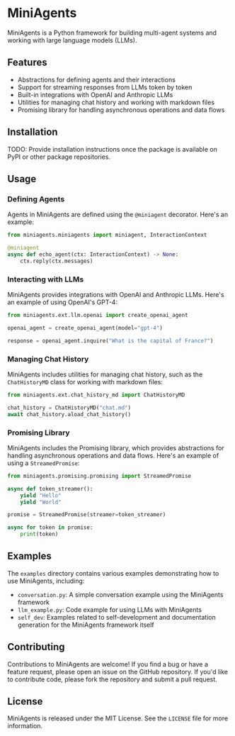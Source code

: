 # MiniAgents

MiniAgents is a Python framework for building multi-agent systems and working with large language models (LLMs).

## Features

- Abstractions for defining agents and their interactions
- Support for streaming responses from LLMs token by token
- Built-in integrations with OpenAI and Anthropic LLMs
- Utilities for managing chat history and working with markdown files
- Promising library for handling asynchronous operations and data flows

## Installation

TODO: Provide installation instructions once the package is available on PyPI or other package repositories.

## Usage

### Defining Agents

Agents in MiniAgents are defined using the `@miniagent` decorator. Here's an example:

```python
from miniagents.miniagents import miniagent, InteractionContext

@miniagent
async def echo_agent(ctx: InteractionContext) -> None:
    ctx.reply(ctx.messages)
```

### Interacting with LLMs

MiniAgents provides integrations with OpenAI and Anthropic LLMs. Here's an example of using OpenAI's GPT-4:

```python
from miniagents.ext.llm.openai import create_openai_agent

openai_agent = create_openai_agent(model="gpt-4")

response = openai_agent.inquire("What is the capital of France?")
```

### Managing Chat History

MiniAgents includes utilities for managing chat history, such as the `ChatHistoryMD` class for working with markdown files:

```python
from miniagents.ext.chat_history_md import ChatHistoryMD

chat_history = ChatHistoryMD("chat.md")
await chat_history.aload_chat_history()
```

### Promising Library

MiniAgents includes the Promising library, which provides abstractions for handling asynchronous operations and data flows. Here's an example of using a `StreamedPromise`:

```python
from miniagents.promising.promising import StreamedPromise

async def token_streamer():
    yield "Hello"
    yield "World"

promise = StreamedPromise(streamer=token_streamer)

async for token in promise:
    print(token)
```

## Examples

The `examples` directory contains various examples demonstrating how to use MiniAgents, including:

- `conversation.py`: A simple conversation example using the MiniAgents framework
- `llm_example.py`: Code example for using LLMs with MiniAgents
- `self_dev`: Examples related to self-development and documentation generation for the MiniAgents framework itself

## Contributing

Contributions to MiniAgents are welcome! If you find a bug or have a feature request, please open an issue on the GitHub repository. If you'd like to contribute code, please fork the repository and submit a pull request.

## License

MiniAgents is released under the MIT License. See the `LICENSE` file for more information.
